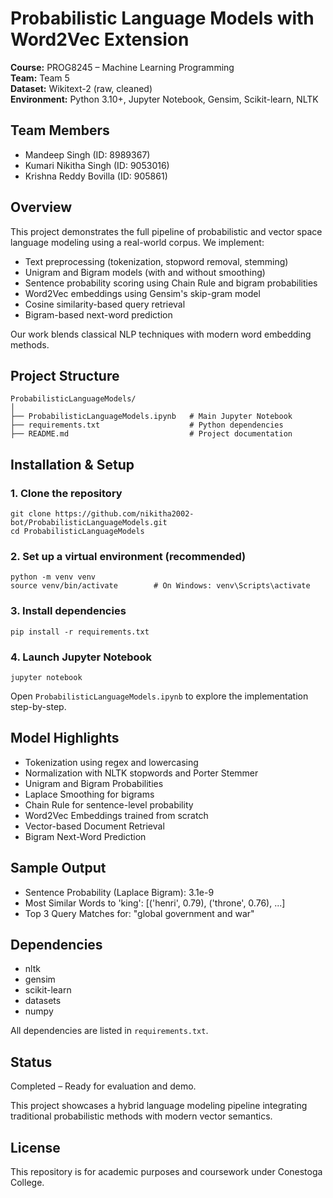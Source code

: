 # Probabilistic Language Models with Word2Vec Extension

**Course:** PROG8245 – Machine Learning Programming  
**Team:** Team 5  
**Dataset:** Wikitext-2 (raw, cleaned)  
**Environment:** Python 3.10+, Jupyter Notebook, Gensim, Scikit-learn, NLTK

## Team Members
- Mandeep Singh (ID: 8989367)  
- Kumari Nikitha Singh (ID: 9053016)  
- Krishna Reddy Bovilla (ID: 905861)

## Overview

This project demonstrates the full pipeline of probabilistic and vector space language modeling using a real-world corpus. We implement:

- Text preprocessing (tokenization, stopword removal, stemming)
- Unigram and Bigram models (with and without smoothing)
- Sentence probability scoring using Chain Rule and bigram probabilities
- Word2Vec embeddings using Gensim's skip-gram model
- Cosine similarity-based query retrieval
- Bigram-based next-word prediction

Our work blends classical NLP techniques with modern word embedding methods.

## Project Structure

```
ProbabilisticLanguageModels/
│
├── ProbabilisticLanguageModels.ipynb   # Main Jupyter Notebook
├── requirements.txt                    # Python dependencies
├── README.md                           # Project documentation
```

## Installation & Setup

### 1. Clone the repository
```
git clone https://github.com/nikitha2002-bot/ProbabilisticLanguageModels.git
cd ProbabilisticLanguageModels
```

### 2. Set up a virtual environment (recommended)
```
python -m venv venv
source venv/bin/activate        # On Windows: venv\Scripts\activate
```

### 3. Install dependencies
```
pip install -r requirements.txt
```

### 4. Launch Jupyter Notebook
```
jupyter notebook
```

Open `ProbabilisticLanguageModels.ipynb` to explore the implementation step-by-step.

## Model Highlights

- Tokenization using regex and lowercasing  
- Normalization with NLTK stopwords and Porter Stemmer  
- Unigram and Bigram Probabilities  
- Laplace Smoothing for bigrams  
- Chain Rule for sentence-level probability  
- Word2Vec Embeddings trained from scratch  
- Vector-based Document Retrieval  
- Bigram Next-Word Prediction

## Sample Output

- Sentence Probability (Laplace Bigram): 3.1e-9
- Most Similar Words to 'king': [('henri', 0.79), ('throne', 0.76), ...]
- Top 3 Query Matches for: "global government and war"

## Dependencies

- nltk
- gensim
- scikit-learn
- datasets
- numpy

All dependencies are listed in `requirements.txt`.

## Status

Completed – Ready for evaluation and demo.

This project showcases a hybrid language modeling pipeline integrating traditional probabilistic methods with modern vector semantics.

## License

This repository is for academic purposes and coursework under Conestoga College.

